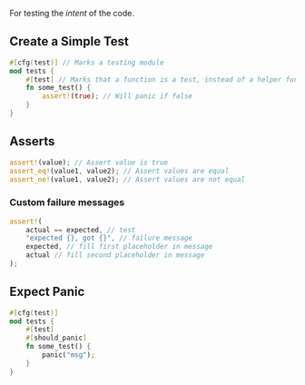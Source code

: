 For testing the *intent* of the code.

## Create a Simple Test
```rust
#[cfg(test)] // Marks a testing module
mod tests {
	#[test] // Marks that a function is a test, instead of a helper function
	fn some_test() {
		assert!(true); // Will panic if false
	}
}
```

## Asserts
```rust
assert!(value); // Assert value is true
assert_eq!(value1, value2); // Assert values are equal
assert_ne!(value1, value2); // Assert values are not equal
```

### Custom failure messages
```rust
assert!(
	actual == expected, // test
	"expected {}, got {}", // failure message
	expected, // fill first placeholder in message
	actual // fill second placeholder in message
);
```

## Expect Panic
```rust
#[cfg(test)]
mod tests {
	#[test] 
	#[should_panic]
	fn some_test() {
		panic("msg");
	}
}
```